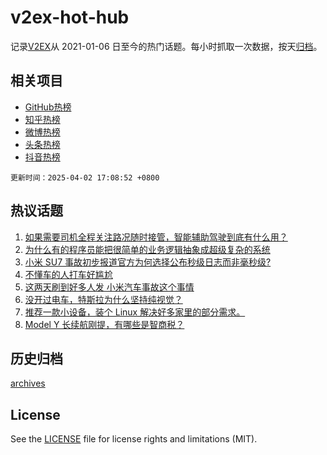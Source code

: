 # v2ex-hot-hub

 记录[V2EX](https://www.v2ex.com/)从 2021-01-06 日至今的热门话题。每小时抓取一次数据，按天[归档](archives)。
 
 ## 相关项目

- [GitHub热榜](https://github.com/it985/github-hot-hub)
- [知乎热榜](https://github.com/it985/zhihu-hot-hub)
- [微博热榜](https://github.com/it985/weibo-hot-hub)
- [头条热榜](https://github.com/it985/toutiao-hot-hub)
- [抖音热榜](https://github.com/it985/douyin-hot-hub)


 `更新时间：2025-04-02 17:08:52 +0800`

## 热议话题

1. [如果需要司机全程关注路况随时接管，智能辅助驾驶到底有什么用？](https://www.v2ex.com/t/1122717)
1. [为什么有的程序员能把很简单的业务逻辑抽象成超级复杂的系统](https://www.v2ex.com/t/1122735)
1. [小米 SU7 事故初步报道官方为何选择公布秒级日志而非毫秒级?](https://www.v2ex.com/t/1122730)
1. [不懂车的人打车好尴尬](https://www.v2ex.com/t/1122722)
1. [这两天刷到好多人发 小米汽车事故这个事情](https://www.v2ex.com/t/1122711)
1. [没开过电车，特斯拉为什么坚持纯视觉？](https://www.v2ex.com/t/1122798)
1. [推荐一款小设备，装个 Linux 解决好多家里的部分需求。](https://www.v2ex.com/t/1122740)
1. [Model Y 长续航刚提，有哪些是智商税？](https://www.v2ex.com/t/1122716)

## 历史归档

[archives](archives)

## License

See the [LICENSE](LICENSE) file for license rights and limitations (MIT).
